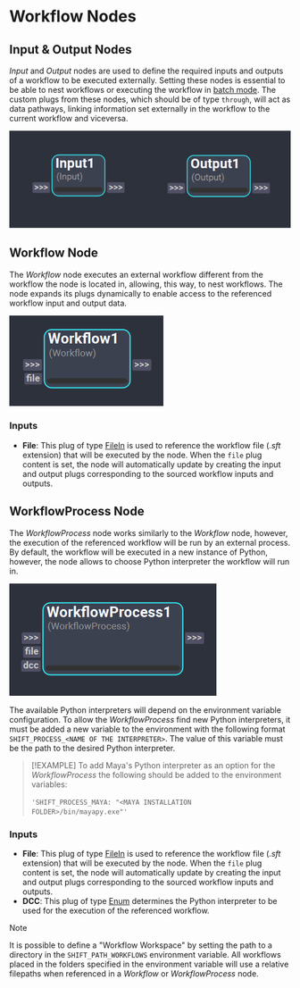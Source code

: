 # Workflow Nodes


## Input & Output Nodes
*Input* and *Output* nodes are used to define the required inputs and outputs of a workflow to be executed externally. Setting these nodes is essential to be able to nest workflows or executing the workflow in [batch mode](../../getting_started/basics/batch.md). The custom plugs from these nodes, which should be of type `through`, will act as data pathways, linking information set externally in the workflow to the current workflow and viceversa. 


![Workflow Node](../../images/nodes/Input_outputNodes.png) 

## Workflow Node
The *Workflow* node executes an external workflow different from the workflow the node is located in, allowing, this way, to nest workflows. The node expands its plugs dynamically to enable access to the referenced workflow input and output data.

![Workflow Node](../../images/nodes/workflow.png) 

### Inputs

- **File**: This plug of type [FileIn](../nodes/#plugs) is used to reference the workflow file (*.sft* extension) that will be executed by the node. When the `file` plug content is set, the node will automatically update by creating the input and output plugs corresponding to the sourced workflow inputs and outputs.

## WorkflowProcess Node

The *WorkflowProcess* node works similarly to the *Workflow* node, however, the execution of the referenced workflow will be run by an external process. By default, the workflow will be executed in a new instance of Python, however, the node allows to choose Python interpreter the workflow will run in. 


![WorkflowProcess Node](../../images/nodes/workflow_process.png)

The available Python interpreters will depend on the environment variable configuration. To allow the *WorkflowProcess* find new Python interpreters, it must be added a new variable to the environment with the following format `SHIFT_PROCESS_<NAME OF THE INTERPRETER>`. The value of this variable must be the path to the desired Python interpreter.

>[!EXAMPLE]
> To add Maya's Python interpreter as an option for the *WorkflowProcess* the following should be added to the environment variables:
> 
>`'SHIFT_PROCESS_MAYA: "<MAYA INSTALLATION FOLDER>/bin/mayapy.exe"'`

### Inputs
- **File**: This plug of type [FileIn](../nodes/#plugs) is used to reference the workflow file (*.sft* extension) that will be executed by the node. When the `file` plug content is set, the node will automatically update by creating the input and output plugs corresponding to the sourced workflow inputs and outputs.
- **DCC**: This plug of type [Enum](../nodes/#plugs) determines the Python interpreter to be used for the execution of the referenced workflow.

>[!NOTE]
> It is possible to define a "Workflow Workspace" by setting the path to a directory in the `SHIFT_PATH_WORKFLOWS` environment variable. All workflows placed in the folders specified in the environment variable will use a relative filepaths when referenced in a *Workflow* or *WorkflowProcess* node. 

<!-- ### Examples

This section is reserved to an example video of how to use the Python Script node.

 -->